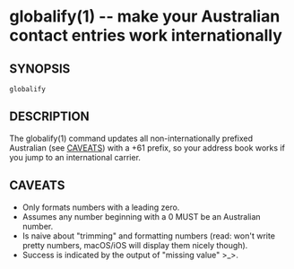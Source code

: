 globalify(1) -- make your Australian contact entries work internationally
=========================================================================

## SYNOPSIS

`globalify`

## DESCRIPTION

The globalify(1) command updates all non-internationally prefixed Australian (see [CAVEATS][]) with a +61 prefix, so your address book works if you jump to an international carrier.

## CAVEATS

  * Only formats numbers with a leading zero.
  * Assumes any number beginning with a 0 MUST be an Australian number.
  * Is naive about "trimming" and formatting numbers (read: won't write pretty numbers, macOS/iOS will display them nicely though).
  * Success is indicated by the output of "missing value" >_>.


[SYNOPSIS]: #SYNOPSIS "SYNOPSIS"
[DESCRIPTION]: #DESCRIPTION "DESCRIPTION"
[CAVEATS]: #CAVEATS "CAVEATS"


[globalify(1)]: globalify.1.html
[heifize(1)]: heifize.1.html
[lstcp(1)]: lstcp.1.html
[np(1)]: np.1.html
[pbcopyfile(1)]: pbcopyfile.1.html
[textual-thumbnails-off(1)]: textual-thumbnails-off.1.html
[textual-thumbnails-on(1)]: textual-thumbnails-on.1.html
[tweetbot-thumbnails-off(1)]: tweetbot-thumbnails-off.1.html
[tweetbot-thumbnails-on(1)]: tweetbot-thumbnails-on.1.html
